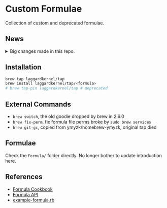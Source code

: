 # Custom Formulae
Collection of custom and deprecated formulae.

## News

<details>
  <summary>Big changes made in this repo.</summary>

- 12-01-2020
  - `Homebrew.args` is deprecated in 2.6.0. Passing value into formula build with
      `--with-key=value` is not possible anymore.
- 02-28-2020
  - Drops cask `mellow`, which is now maintained in Homebrew Cask repo
- 02-26-2020
  - Rename some formulae to avoid name conflicting after `brew tap-pin` is
      obsolete
- 10-04-2019
  - Remove formula `libcaca`, cause dependency `imlib2` is added in formula in
      homebrew-core
- 08-30-2019
  - Formulae with option `--with-openssl@1.1` is being removed cause formulae
      from Homebrew-core are moving to openssl@1.1.

</details>

## Installation

```bash
brew tap laggardkernel/tap
brew install laggardkernel/tap/<formula>
# brew tap-pin laggardkernel/tap # deprecated
```

## External Commands
- `brew switch`, the old goodie dropped by brew in 2.6.0
- `brew fix-perm`, fix formula file perms broke by `sudo brew services`
- `brew git-gc`, copied from ymyzk/homebrew-ymyzk, original tap died

## Formulae
Check the `Formula/` folder directly. No longer bother to update introduction here.

## References
- [Formula Cookbook](https://docs.brew.sh/Formula-Cookbook)
- [Formula API](https://rubydoc.brew.sh/Formula)
- [example-formula.rb](https://github.com/syhw/homebrew/blob/master/Library/Contributions/example-formula.rb)

[aa65535/ChinaDNS]: https://github.com/aa65535/ChinaDNS
[curedns]: https://github.com/semigodking/cdns
[17mon/china_ip_list]: https://github.com/17mon/china_ip_list
[cxw42/git-log-compact]: https://github.com/cxw42/git-log-compact
[license]: https://github.com/jfoster/license
[MEOW]: https://github.com/netheril96/MEOW
[sans]: https://github.com/puxxustc/sans
[shdns]: https://github.com/domosekai/shdns
[v2ray2clash]: https://github.com/ne1llee/v2ray2clash

